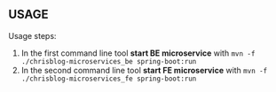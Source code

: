 USAGE
-----

Usage steps:
1. In the first command line tool **start BE microservice** with `mvn -f ./chrisblog-microservices_be spring-boot:run`
1. In the second command line tool **start FE microservice** with `mvn -f ./chrisblog-microservices_fe spring-boot:run`
